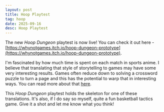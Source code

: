 ```yaml
---
layout: post
title: Hoop Playtest
tag: hoop
date: 2025-09-16
desc: Hoop Playtest
---
```


The new *Hoop Dungeon* playtest is now live! You can check it out here - [https://whynotgames.itch.io/hoop-dungeon-prototype](https://whynotgames.itch.io/hoop-dungeon-prototype).

I'm fascinated by how much time is spent on each match in sports anime. I believe that translating that style of storytelling to games may have some very interesting results. Games often reduce down to solving a crossword puzzle to turn a page and this has the potential to warp that in interesting ways. You can read more about that [here](https://whynotgames.in/2025/03/25/hoopQuestion.html).

This *Hoop Dungeon* playtest holds the skeleton for one of these translations. It's also, if I do say so myself, quite a fun basketball tactics game. Give it a shot and let me know what you think!